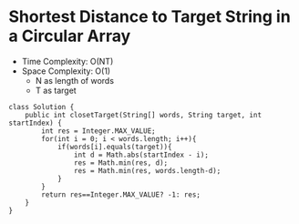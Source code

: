 # Shortest Distance to Target String in a Circular Array

- Time Complexity: O(NT)
- Space Complexity: O(1)
  - N as length of words
  - T as target

```
class Solution {
    public int closetTarget(String[] words, String target, int startIndex) {
        int res = Integer.MAX_VALUE;
        for(int i = 0; i < words.length; i++){
            if(words[i].equals(target)){
                int d = Math.abs(startIndex - i);
                res = Math.min(res, d);
                res = Math.min(res, words.length-d);
            }
        }
        return res==Integer.MAX_VALUE? -1: res;
    }
}
```
